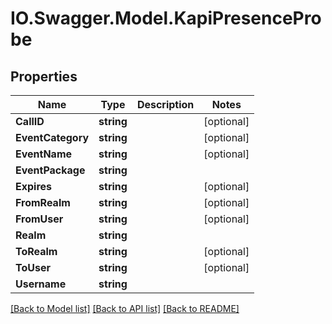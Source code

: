 # IO.Swagger.Model.KapiPresenceProbe
## Properties

Name | Type | Description | Notes
------------ | ------------- | ------------- | -------------
**CallID** | **string** |  | [optional] 
**EventCategory** | **string** |  | [optional] 
**EventName** | **string** |  | [optional] 
**EventPackage** | **string** |  | 
**Expires** | **string** |  | [optional] 
**FromRealm** | **string** |  | [optional] 
**FromUser** | **string** |  | [optional] 
**Realm** | **string** |  | 
**ToRealm** | **string** |  | [optional] 
**ToUser** | **string** |  | [optional] 
**Username** | **string** |  | 

[[Back to Model list]](../README.md#documentation-for-models) [[Back to API list]](../README.md#documentation-for-api-endpoints) [[Back to README]](../README.md)


